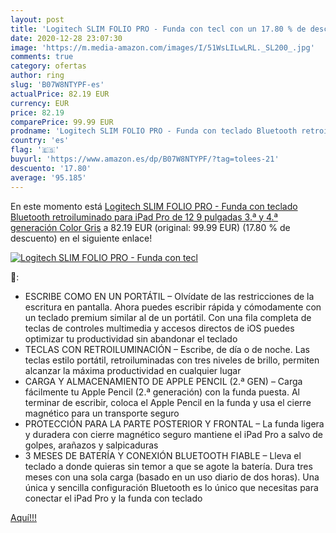 ```yaml
---
layout: post
title: 'Logitech SLIM FOLIO PRO - Funda con tecl con un 17.80 % de descuento'
date: 2020-12-28 23:07:30
image: 'https://m.media-amazon.com/images/I/51WsLILwLRL._SL200_.jpg'
comments: true
category: ofertas
author: ring
slug: 'B07W8NTYPF-es'
actualPrice: 82.19 EUR
currency: EUR
price: 82.19
comparePrice: 99.99 EUR
prodname: 'Logitech SLIM FOLIO PRO - Funda con teclado Bluetooth retroiluminado para iPad Pro de 12 9 pulgadas  3.ª y 4.ª generación   Color Gris'
country: 'es'
flag: '🇪🇸'
buyurl: 'https://www.amazon.es/dp/B07W8NTYPF/?tag=tolees-21'
descuento: '17.80'
average: '95.185'
---
```


En este momento está [Logitech SLIM FOLIO PRO - Funda con teclado Bluetooth retroiluminado para iPad Pro de 12 9 pulgadas  3.ª y 4.ª generación   Color Gris](https://www.amazon.es/dp/B07W8NTYPF/?tag=tolees-21) a 82.19 EUR (original: 99.99 EUR) (17.80 %  de descuento) en el siguiente enlace!

[![Logitech SLIM FOLIO PRO - Funda con tecl](https://m.media-amazon.com/images/I/51WsLILwLRL._SL200_.jpg)](https://www.amazon.es/dp/B07W8NTYPF/?tag=tolees-21)

🔎:

- ESCRIBE COMO EN UN PORTÁTIL – Olvídate de las restricciones de la escritura en pantalla. Ahora puedes escribir rápida y cómodamente con un teclado premium similar al de un portátil. Con una fila completa de teclas de controles multimedia y accesos directos de iOS puedes optimizar tu productividad sin abandonar el teclado
- TECLAS CON RETROILUMINACIÓN – Escribe, de día o de noche. Las teclas estilo portátil, retroiluminadas con tres niveles de brillo, permiten alcanzar la máxima productividad en cualquier lugar
- CARGA Y ALMACENAMIENTO DE APPLE PENCIL (2.ª GEN) – Carga fácilmente tu Apple Pencil (2.ª generación) con la funda puesta. Al terminar de escribir, coloca el Apple Pencil en la funda y usa el cierre magnético para un transporte seguro
- PROTECCIÓN PARA LA PARTE POSTERIOR Y FRONTAL – La funda ligera y duradera con cierre magnético seguro mantiene el iPad Pro a salvo de golpes, arañazos y salpicaduras
- 3 MESES DE BATERÍA Y CONEXIÓN BLUETOOTH FIABLE – Lleva el teclado a donde quieras sin temor a que se agote la batería. Dura tres meses con una sola carga (basado en un uso diario de dos horas). Una única y sencilla configuración Bluetooth es lo único que necesitas para conectar el iPad Pro y la funda con teclado

[Aquí!!!](https://www.amazon.es/dp/B07W8NTYPF/?tag=tolees-21)

